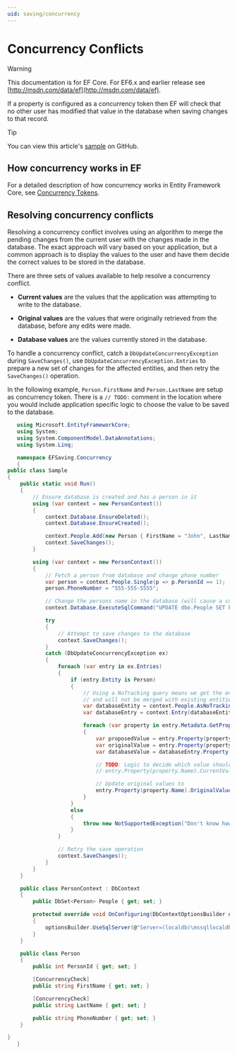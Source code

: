 ```yaml
---
uid: saving/concurrency
---
```

# Concurrency Conflicts

> [!WARNING]
> This documentation is for EF Core. For EF6.x and earlier release see [http://msdn.com/data/ef](http://msdn.com/data/ef).

If a property is configured as a concurrency token then EF will check that no other user has modified that value in the database when saving changes to that record.

> [!TIP]
> You can view this article's [sample](https://github.com/aspnet/EntityFramework.Docs/tree/master/samples/Saving/Saving/Concurrency/) on GitHub.

## How concurrency works in EF

For a detailed description of how concurrency works in Entity Framework Core, see [Concurrency Tokens](../modeling/concurrency.md).

## Resolving concurrency conflicts

Resolving a concurrency conflict involves using an algorithm to merge the pending changes from the current user with the changes made in the database. The exact approach will vary based on your application, but a common approach is to display the values to the user and have them decide the correct values to be stored in the database.

There are three sets of values available to help resolve a concurrency conflict.
* **Current values** are the values that the application was attempting to write to the database.

* **Original values** are the values that were originally retrieved from the database, before any edits were made.

* **Database values** are the values currently stored in the database.

To handle a concurrency conflict, catch a `DbUpdateConcurrencyException` during `SaveChanges()`, use `DbUpdateConcurrencyException.Entries` to prepare a new set of changes for the affected entities, and then retry the `SaveChanges()` operation.

In the following example, `Person.FirstName` and `Person.LastName` are setup as concurrency token. There is a `// TODO:` comment in the location where you would include application specific logic to choose the value to be saved to the database.

<!-- [!code-csharp[Main](samples/Saving/Saving/Concurrency/Sample.cs?highlight=53,54)] -->
````csharp
   using Microsoft.EntityFrameworkCore;
   using System;
   using System.ComponentModel.DataAnnotations;
   using System.Linq;

   namespace EFSaving.Concurrency
   {
public class Sample
{
    public static void Run()
    {
        // Ensure database is created and has a person in it
        using (var context = new PersonContext())
        {
            context.Database.EnsureDeleted();
            context.Database.EnsureCreated();

            context.People.Add(new Person { FirstName = "John", LastName = "Doe" });
            context.SaveChanges();
        }

        using (var context = new PersonContext())
        {
            // Fetch a person from database and change phone number
            var person = context.People.Single(p => p.PersonId == 1);
            person.PhoneNumber = "555-555-5555";

            // Change the persons name in the database (will cause a concurrency conflict)
            context.Database.ExecuteSqlCommand("UPDATE dbo.People SET FirstName = 'Jane' WHERE PersonId = 1");

            try
            {
                // Attempt to save changes to the database
                context.SaveChanges();
            }
            catch (DbUpdateConcurrencyException ex)
            {
                foreach (var entry in ex.Entries)
                {
                    if (entry.Entity is Person)
                    {
                        // Using a NoTracking query means we get the entity but it is not tracked by the context
                        // and will not be merged with existing entities in the context.
                        var databaseEntity = context.People.AsNoTracking().Single(p => p.PersonId == ((Person)entry.Entity).PersonId);
                        var databaseEntry = context.Entry(databaseEntity);

                        foreach (var property in entry.Metadata.GetProperties())
                        {
                            var proposedValue = entry.Property(property.Name).CurrentValue;
                            var originalValue = entry.Property(property.Name).OriginalValue;
                            var databaseValue = databaseEntry.Property(property.Name).CurrentValue;

                            // TODO: Logic to decide which value should be written to database
                            // entry.Property(property.Name).CurrentValue = <value to be saved>;

                            // Update original values to 
                            entry.Property(property.Name).OriginalValue = databaseEntry.Property(property.Name).CurrentValue;
                        }
                    }
                    else
                    {
                        throw new NotSupportedException("Don't know how to handle concurrency conflicts for " + entry.Metadata.Name);
                    }
                }

                // Retry the save operation
                context.SaveChanges();
            }
        }
    }

    public class PersonContext : DbContext
    {
        public DbSet<Person> People { get; set; }

        protected override void OnConfiguring(DbContextOptionsBuilder optionsBuilder)
        {
            optionsBuilder.UseSqlServer(@"Server=(localdb)\mssqllocaldb;Database=EFSaving.Concurrency;Trusted_Connection=True;");
        }
    }

    public class Person
    {
        public int PersonId { get; set; }

        [ConcurrencyCheck]
        public string FirstName { get; set; }

        [ConcurrencyCheck]
        public string LastName { get; set; }

        public string PhoneNumber { get; set; }
    }

}
   }
````
